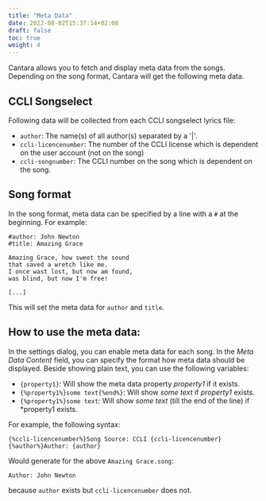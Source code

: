```yaml
---
title: "Meta Data"
date: 2022-08-02T15:37:14+02:00
draft: false
toc: true
weight: 4
---
```


Cantara allows you to fetch and display meta data from the songs. Depending on the song format, Cantara will get the following meta data.

## CCLI Songselect

Following data will be collected from each CCLI songselect lyrics file:

* `author`: The name(s) of all author(s) separated by a '|'.
* `ccli-licencenumber`: The number of the CCLI license which is dependent on the user account (not on the song)
* `ccli-songnumber`: The CCLI number on the song which is dependent on the song.

## Song format

In the song format, meta data can be specified by a line with a `#` at the beginning. For example:

    #author: John Newton
    #title: Amazing Grace
    
    Amazing Grace, how sweet the sound
    that saved a wretch like me.
    I once wast lost, but now am found,
    was blind, but now I'm free!
    
    [...] 

This will set the meta data for `author` and `title`.

## How to use the meta data:

In the settings dialog, you can enable meta data for each song. In the *Meta Data Content* field, you can specify the format how meta data should be displayed. Beside showing plain text, you can use the following variables:

* `{property1}`: Will show the meta data property *property1* if it exists.
* `{%property1%}some text{%end%}`: Will show *some text* if *property1* exists.
* `{%property1%}some text`: Will show *some text* (till the end of the line) if *property1 exists.

For example, the following syntax:

    {%ccli-licencenumber%}Song Source: CCLI {ccli-licencenumber}
    {%author%}Author: {author}

Would generate for the above `Amazing Grace.song`:

    Author: John Newton

because `author` exists but `ccli-licencenumber` does not.
